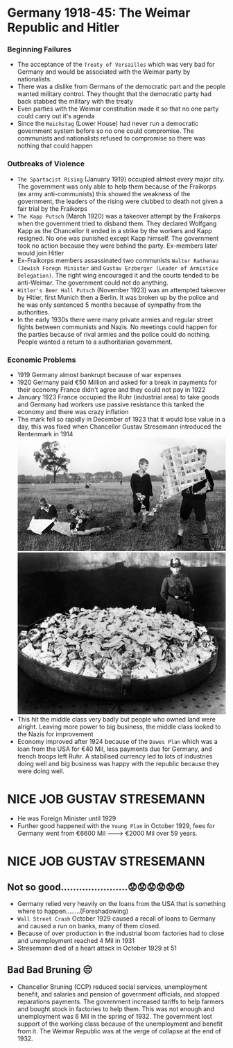 # Germany 1918-45: The Weimar Republic and Hitler

### Beginning Failures
* The acceptance of the `Treaty of Versailles` which was very bad for Germany and would be associated with the Weimar party by nationalists.
* There was a dislike from Germans of the democratic part and the people wanted military control. They thought that the democratic party had back stabbed the military with the treaty
* Even parties with the Weimar constitution made it so that no one party could carry out it's agenda
* Since the `Reichstag` (Lower House) had never run a democratic government system before so no one could compromise. The communists and nationalists refused to compromise so there was nothing that could happen

### Outbreaks of Violence
* `The Spartacist Rising` (January 1919) occupied almost every major city. The government was only able to help them because of the Fraikorps (ex army anti-communists) this showed the weakness of the government, the leaders of the rising were clubbed to death not given a fair trial by the Fraikorps
* `The Kapp Putsch` (March 1920) was a takeover attempt by the Fraikorps when the government tried to disband them. They declared Wolfgang Kapp as the Chancellor it ended in a strike by the workers and Kapp resigned. No one was punished except Kapp himself. The government took no action because they were behind the party. Ex-members later would join Hitler
* Ex-Fraikorps members assassinated two communists `Walter Rathenau (Jewish Foregn Minister` and `Gustav Erzberger (Leader of Armistice Delegation)`. The right wing encouraged it and the courts tended to be anti-Weimar. The government could not do anything.
* `Hitler's Beer Hall Putsch` (November 1923) was an attempted takeover by Hitler, first Munich then a Berlin. It was broken up by the police and he was only sentenced 5 months because of sympathy from the authorities.
* In the early 1930s there were many private armies and regular street fights between communists and Nazis. No meetings could happen for the parties because of rival armies and the police could do nothing. People wanted a return to a authoritarian government.

### Economic Problems
* 1919 Germany almost bankrupt because of war expenses
* 1920 Germany paid €50 Million and asked for a break in payments for their economy France didn't agree and they could not pay in 1922
* January 1923 France occupied the Ruhr (industrial area) to take goods and Germany had workers use passive resistance this tanked the economy and there was crazy inflation
* The mark fell so rapidly in December of 1923 that it would lose value in a day, this was fixed when Chancellor Gustav Stresemann introduced the Rentenmark in 1914
![WORTHLESS](worthless.jpg)
![WORTHLESS2](wothless2.jpg)
* This hit the middle class very badly but people who owned land were alright. Leaving more power to big business, the middle class looked to the Nazis for improvement
* Economy improved after 1924 because of the `Dawes Plan` which was a loan from the USA for €40 Mil, less payments due for Germany, and french troops left Ruhr. A stabilised currency led to lots of industries doing well and big business was happy with the republic because they were doing well.
# NICE JOB GUSTAV STRESEMANN
* He was Foreign Minister until 1929
* Further good happened with the `Young Plan` in October 1929, fees for Germany went from €6600 Mil ---> €2000 Mil over 59 years.
# NICE JOB GUSTAV STRESEMANN
## Not so good......................😟😟😟😟😟😟
* Germany relied very heavily on the loans from the USA that is something where to happen........(Foreshadowing)
* `Wall Street Crash` October 1929 caused a recall of loans to Germany and caused a run on banks, many of them closed. 
* Because of over production in the industrial boom factories had to close and unemployment reached 4 Mil in 1931
* Stresemann died of a heart attack in October 1929 at 51 
## Bad Bad Bruning 😒
* Chancellor Bruning (CCP) reduced social services, unemployment benefit, and salaries and pension of government officials, and stopped reparations payments. The government increased tariffs to help farmers and bought stock in factories to help them. This was not enough and unemployment was 6 Mil in the spring of 1932. The government lost support of the working class because of the unemployment and benefit from it. The Weimar Republic was at the verge of collapse at the end of 1932.


